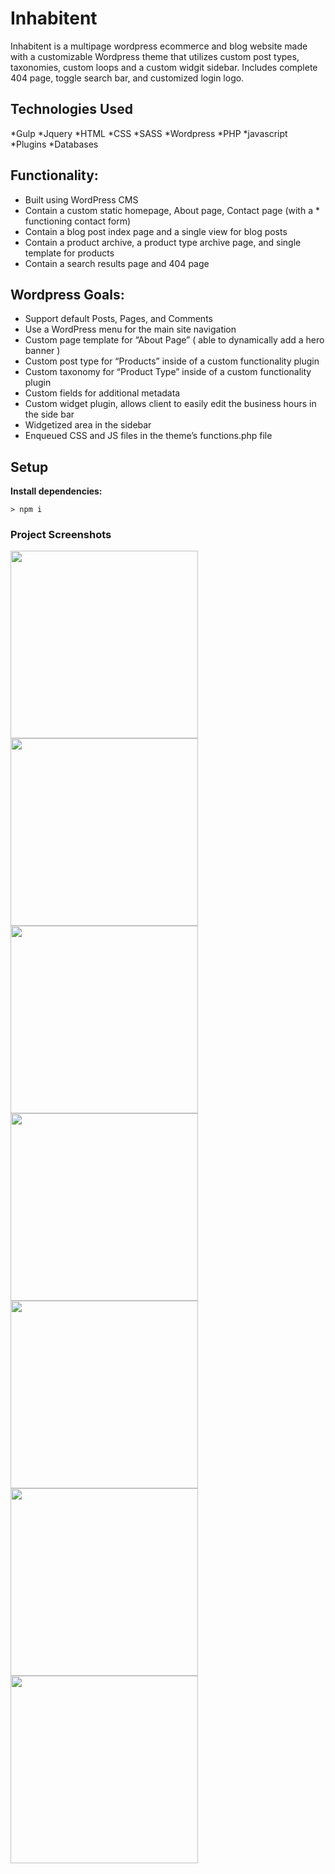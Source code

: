 # Inhabitent
Inhabitent is a multipage wordpress ecommerce and blog website made with a customizable Wordpress theme that utilizes custom post types, taxonomies, custom loops and a custom widgit sidebar. Includes complete 404 page, toggle search bar, and customized login logo.

## Technologies Used
*Gulp 
*Jquery
*HTML
*CSS
*SASS
*Wordpress
*PHP
*javascript
*Plugins
*Databases

## Functionality:
* Built using WordPress CMS
* Contain a custom static homepage, About page, Contact page (with a * functioning contact form)
* Contain a blog post index page and a single view for blog posts
* Contain a product archive, a product type archive page, and single template for products
* Contain a search results page and 404 page

## Wordpress Goals:
* Support default Posts, Pages, and Comments
* Use a WordPress menu for the main site navigation
* Custom page template for “About Page” ( able to dynamically add a hero banner )
* Custom post type for “Products” inside of a custom functionality plugin
* Custom taxonomy for “Product Type” inside of a custom functionality plugin
* Custom fields for additional metadata
* Custom widget plugin, allows client to easily edit the business hours in the side bar
* Widgetized area in the sidebar
* Enqueued CSS and JS files in the theme’s functions.php file

## Setup

**Install dependencies:**

`> npm i`


### Project Screenshots

<img src="https://i.imgur.com/lzGU653.png" width="300"><img src="https://i.imgur.com/fP94ACv.png" width="300"><img src="https://i.imgur.com/CT5hrX7.png" width="300"><img src="https://i.imgur.com/zhosXKr.png" width="300"><img src="https://i.imgur.com/6Ru2CE9.png" width="300"><img src="https://i.imgur.com/YAQMXSe.png" width="300"><img src="https://i.imgur.com/h8ngDWW.png" width="300">
